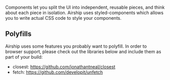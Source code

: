 Components let you split the UI into independent, reusable pieces, and think about each piece in isolation. Airship uses styled-components which allows you to write actual CSS code to style your components.

## Polyfills

Airship uses some features you probably want to polyfill. In order to browser support, please check out the libraries below and include them as part of your build:

* closest: https://github.com/jonathantneal/closest
* fetch: https://github.com/developit/unfetch
